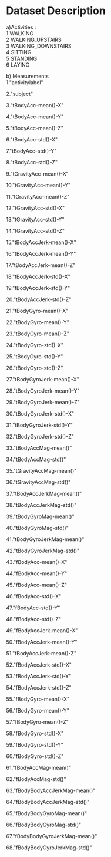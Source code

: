 # Dataset Description
a)Activities :    
1 WALKING  
2 WALKING_UPSTAIRS  
3 WALKING_DOWNSTAIRS  
4 SITTING  
5 STANDING  
6 LAYING  
  
b) Measurements    
1."activitylabel"  

2."subject"  

3."tBodyAcc-mean()-X"  

4."tBodyAcc-mean()-Y"  

5."tBodyAcc-mean()-Z"  
 
6."tBodyAcc-std()-X"  

7."tBodyAcc-std()-Y"  

8."tBodyAcc-std()-Z"  

9."tGravityAcc-mean()-X"  

10."tGravityAcc-mean()-Y"  

11."tGravityAcc-mean()-Z"  

12."tGravityAcc-std()-X"  

13."tGravityAcc-std()-Y"  

14."tGravityAcc-std()-Z"  

15."tBodyAccJerk-mean()-X"  

16."tBodyAccJerk-mean()-Y"  

17."tBodyAccJerk-mean()-Z"  

18."tBodyAccJerk-std()-X"  

19."tBodyAccJerk-std()-Y"  

20."tBodyAccJerk-std()-Z"  

21."tBodyGyro-mean()-X"  

22."tBodyGyro-mean()-Y"  

23."tBodyGyro-mean()-Z"  

24."tBodyGyro-std()-X"  

25."tBodyGyro-std()-Y"  

26."tBodyGyro-std()-Z"  

27."tBodyGyroJerk-mean()-X"  

28."tBodyGyroJerk-mean()-Y"  

29."tBodyGyroJerk-mean()-Z"  

30."tBodyGyroJerk-std()-X"  

31."tBodyGyroJerk-std()-Y"  

32."tBodyGyroJerk-std()-Z"  

33."tBodyAccMag-mean()"  

34."tBodyAccMag-std()"  

35."tGravityAccMag-mean()"  

36."tGravityAccMag-std()"  

37."tBodyAccJerkMag-mean()"  

38."tBodyAccJerkMag-std()"  

39."tBodyGyroMag-mean()"  

40."tBodyGyroMag-std()"  

41."tBodyGyroJerkMag-mean()"  

42."tBodyGyroJerkMag-std()"  

43."fBodyAcc-mean()-X"  

44."fBodyAcc-mean()-Y"  

45."fBodyAcc-mean()-Z"  

46."fBodyAcc-std()-X"  

47."fBodyAcc-std()-Y"  

48."fBodyAcc-std()-Z"  

49."fBodyAccJerk-mean()-X"  

50."fBodyAccJerk-mean()-Y"  

51."fBodyAccJerk-mean()-Z"  

52."fBodyAccJerk-std()-X"  

53."fBodyAccJerk-std()-Y"  

54."fBodyAccJerk-std()-Z"  

55."fBodyGyro-mean()-X"  

56."fBodyGyro-mean()-Y"  

57."fBodyGyro-mean()-Z"  

58."fBodyGyro-std()-X"  

59."fBodyGyro-std()-Y"  

60."fBodyGyro-std()-Z"  

61."fBodyAccMag-mean()"  

62."fBodyAccMag-std()"  

63."fBodyBodyAccJerkMag-mean()"  

64."fBodyBodyAccJerkMag-std()"  

65."fBodyBodyGyroMag-mean()"  

66."fBodyBodyGyroMag-std()"  

67."fBodyBodyGyroJerkMag-mean()"  

68."fBodyBodyGyroJerkMag-std()"  
